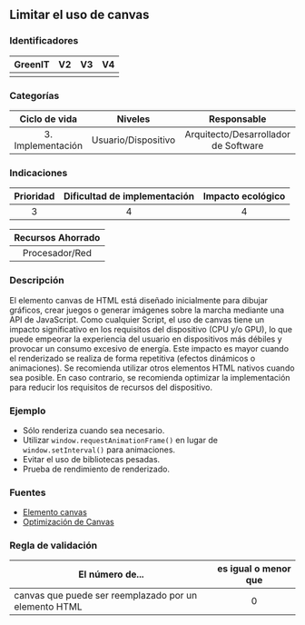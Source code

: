 ## Limitar el uso de canvas

 ### Identificadores

 | GreenIT | V2  | V3  | V4  |
 | :-----: | :-: | :-: | :-: |
 |         |     |     |     |

 ### Categorías

 | Ciclo de vida | Niveles | Responsable |
 | :-----------------------: | :---------: | :--------------------------: |
 | 3. Implementación | Usuario/Dispositivo | Arquitecto/Desarrollador de Software |

 ### Indicaciones

 | Prioridad | Dificultad de implementación | Impacto ecológico |
 | :-------: | :--------------------------: | :---------------: |
 | 3         | 4                            | 4                 |

 | Recursos Ahorrado |
 | :---------------: |
 | Procesador/Red    |

 ### Descripción

 El elemento canvas de HTML está diseñado inicialmente para dibujar gráficos, crear juegos o generar imágenes sobre la marcha mediante una API de JavaScript. Como cualquier Script, el uso de canvas tiene un impacto significativo en los requisitos del dispositivo (CPU y/o GPU), lo que puede empeorar la experiencia del usuario en dispositivos más débiles y provocar un consumo excesivo de energía. Este impacto es mayor cuando el renderizado se realiza de forma repetitiva (efectos dinámicos o animaciones). Se recomienda utilizar otros elementos HTML nativos cuando sea posible. En caso contrario, se recomienda optimizar la implementación para reducir los requisitos de recursos del dispositivo.

 ### Ejemplo

 - Sólo renderiza cuando sea necesario.
 - Utilizar `window.requestAnimationFrame()` en lugar de `window.setInterval()` para animaciones.
 - Evitar el uso de bibliotecas pesadas.
 - Prueba de rendimiento de renderizado.

 ### Fuentes

 - [Elemento canvas](https://www.w3.org/TR/2011/WD-html5-20110405/the-canvas-element.html)
 - [Optimización de Canvas](https://developer.mozilla.org/fr/docs/Web/API/Canvas_API/Tutorial/Optimizing_canvas)

 ### Regla de validación

 | El número de...                                       | es igual o menor que |
 | ----------------------------------------------------- | :------------------: |
 | canvas que puede ser reemplazado por un elemento HTML | 0                    |
